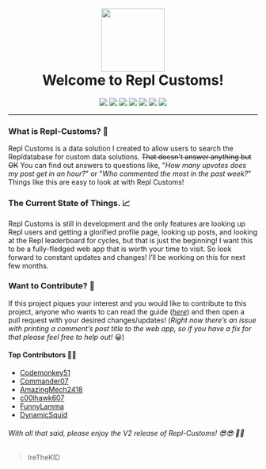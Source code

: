 <div align="center">
<h1><img src="https://repl-customs--irethekid.repl.co/static/images/repl_pixel.png" width="128" height="128"><br>Welcome to Repl Customs!</h1>
</div>

<div align="center">
<img src="https://img.shields.io/website-up-down-green-red/http/shields.io.svg"> <img src="https://img.shields.io/badge/Maintained-yes-green.svg"> <img src="https://img.shields.io/github/issues-pr/IreTheKID/repl-customs.svg"> <img src="https://img.shields.io/github/issues/IreTheKID/repl-customs.svg"> <img src="https://img.shields.io/github/contributors/IreTheKID/repl-customs.svg"> <img src="https://img.shields.io/github/v/release/IreTheKID/repl-customs.svg"> <img src="https://img.shields.io/badge/License-MIT-blue.svg"> 

</div>

---

### What is Repl-Customs? 🤔

Repl Customs is a data solution I created to allow users to search the Repldatabase for custom data solutions. ~~That doesn't answer anything but OK~~ You can find out answers to questions like, "*How many upvotes does my post get in an hour?*" or "*Who commented the most in the past week?*" Things like this are easy to look at with Repl Customs!

### The Current State of Things. 📈
Repl Customs is still in development and the only features are looking up Repl users and getting a glorified profile page, looking up posts, and looking at the Repl leaderboard for cycles, but that is just the beginning! I want this to be a fully-fledged web app that is worth your time to visit. So look forward to constant updates and changes! I’ll be working on this for next few months.

### Want to Contribute? 📝
If this project piques your interest and you would like to contribute to this project, anyone who wants to can read the guide (*[here](https://github.com/IreTheKID/Repl-Customs/blob/master/CONTRIBUTING.md)*) and then open a pull request with your desired changes/updates! (*Right now there’s an issue with printing a comment’s post title to the web app, so if you have a fix for that please feel free to help out!* 😀)

#### Top Contributors 👏👏
+ [Codemonkey51](https://github.com/Codemonkey51)
+ [Commander07](https://github.com/commander07)
+ [AmazingMech2418](https://github.com/amazinigmech2418)
+ [c00lhawk607](https://github.com/c00lhawk607)
+ [FunnyLamma](https://github.com/FunnyLamma)
+ [DynamicSquid](https://github.com/DynamicSquid)


###### With all that said, please enjoy the V2 release of Repl-Customs! 😎😎 🎉🎉

> IreTheKID
